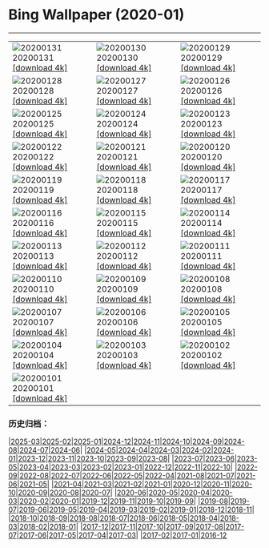 # Bing Wallpaper (2020-01)
**************

<table><tr><td><img class="wallpaper" src="https://www.bing.com/th?id=OHR.OberweissbacherBergbahn_ZH-CN1289048050_1920x1080.jpg" alt="20200131"> 20200131 <a href="https://www.bing.com/th?id=OHR.OberweissbacherBergbahn_ZH-CN1289048050_UHD.jpg">[download 4k]</a></td><td><img class="wallpaper" src="https://www.bing.com/th?id=OHR.ReddishEgret_ZH-CN9249712983_1920x1080.jpg" alt="20200130"> 20200130 <a href="https://www.bing.com/th?id=OHR.ReddishEgret_ZH-CN9249712983_UHD.jpg">[download 4k]</a></td><td><img class="wallpaper" src="https://www.bing.com/th?id=OHR.LakeBaikal_ZH-CN1853812638_1920x1080.jpg" alt="20200129"> 20200129 <a href="https://www.bing.com/th?id=OHR.LakeBaikal_ZH-CN1853812638_UHD.jpg">[download 4k]</a></td></tr><tr><td><img class="wallpaper" src="https://www.bing.com/th?id=OHR.SemucChampey_ZH-CN1774527432_1920x1080.jpg" alt="20200128"> 20200128 <a href="https://www.bing.com/th?id=OHR.SemucChampey_ZH-CN1774527432_UHD.jpg">[download 4k]</a></td><td><img class="wallpaper" src="https://www.bing.com/th?id=OHR.AerialKluaneNP_ZH-CN4080112842_1920x1080.jpg" alt="20200127"> 20200127 <a href="https://www.bing.com/th?id=OHR.AerialKluaneNP_ZH-CN4080112842_UHD.jpg">[download 4k]</a></td><td><img class="wallpaper" src="https://www.bing.com/th?id=OHR.NYCLitUp_ZH-CN1703735322_1920x1080.jpg" alt="20200126"> 20200126 <a href="https://www.bing.com/th?id=OHR.NYCLitUp_ZH-CN1703735322_UHD.jpg">[download 4k]</a></td></tr><tr><td><img class="wallpaper" src="https://www.bing.com/th?id=OHR.TajRepublic_ZH-CN1657162292_1920x1080.jpg" alt="20200125"> 20200125 <a href="https://www.bing.com/th?id=OHR.TajRepublic_ZH-CN1657162292_UHD.jpg">[download 4k]</a></td><td><img class="wallpaper" src="https://www.bing.com/th?id=OHR.Lunarnewyear2020_ZH-CN1554492287_1920x1080.jpg" alt="20200124"> 20200124 <a href="https://www.bing.com/th?id=OHR.Lunarnewyear2020_ZH-CN1554492287_UHD.jpg">[download 4k]</a></td><td><img class="wallpaper" src="https://www.bing.com/th?id=OHR.Lunarnewyeareve2020_ZH-CN1514309048_1920x1080.jpg" alt="20200123"> 20200123 <a href="https://www.bing.com/th?id=OHR.Lunarnewyeareve2020_ZH-CN1514309048_UHD.jpg">[download 4k]</a></td></tr><tr><td><img class="wallpaper" src="https://www.bing.com/th?id=OHR.SafariSavannah_ZH-CN1462059349_1920x1080.jpg" alt="20200122"> 20200122 <a href="https://www.bing.com/th?id=OHR.SafariSavannah_ZH-CN1462059349_UHD.jpg">[download 4k]</a></td><td><img class="wallpaper" src="https://www.bing.com/th?id=OHR.WhitehorseLights_ZH-CN1415339570_1920x1080.jpg" alt="20200121"> 20200121 <a href="https://www.bing.com/th?id=OHR.WhitehorseLights_ZH-CN1415339570_UHD.jpg">[download 4k]</a></td><td><img class="wallpaper" src="https://www.bing.com/th?id=OHR.HighlandsSquirrel_ZH-CN1369975915_1920x1080.jpg" alt="20200120"> 20200120 <a href="https://www.bing.com/th?id=OHR.HighlandsSquirrel_ZH-CN1369975915_UHD.jpg">[download 4k]</a></td></tr><tr><td><img class="wallpaper" src="https://www.bing.com/th?id=OHR.SunlitScree_ZH-CN7556627842_1920x1080.jpg" alt="20200119"> 20200119 <a href="https://www.bing.com/th?id=OHR.SunlitScree_ZH-CN7556627842_UHD.jpg">[download 4k]</a></td><td><img class="wallpaper" src="https://www.bing.com/th?id=OHR.SpeedFlying_ZH-CN1276366046_1920x1080.jpg" alt="20200118"> 20200118 <a href="https://www.bing.com/th?id=OHR.SpeedFlying_ZH-CN1276366046_UHD.jpg">[download 4k]</a></td><td><img class="wallpaper" src="https://www.bing.com/th?id=OHR.GypsumSand_ZH-CN1223884637_1920x1080.jpg" alt="20200117"> 20200117 <a href="https://www.bing.com/th?id=OHR.GypsumSand_ZH-CN1223884637_UHD.jpg">[download 4k]</a></td></tr><tr><td><img class="wallpaper" src="https://www.bing.com/th?id=OHR.CormorantMackerel_ZH-CN1167678548_1920x1080.jpg" alt="20200116"> 20200116 <a href="https://www.bing.com/th?id=OHR.CormorantMackerel_ZH-CN1167678548_UHD.jpg">[download 4k]</a></td><td><img class="wallpaper" src="https://www.bing.com/th?id=OHR.ValGardena_ZH-CN3346883933_1920x1080.jpg" alt="20200115"> 20200115 <a href="https://www.bing.com/th?id=OHR.ValGardena_ZH-CN3346883933_UHD.jpg">[download 4k]</a></td><td><img class="wallpaper" src="https://www.bing.com/th?id=OHR.Boudhanath_ZH-CN2114569722_1920x1080.jpg" alt="20200114"> 20200114 <a href="https://www.bing.com/th?id=OHR.Boudhanath_ZH-CN2114569722_UHD.jpg">[download 4k]</a></td></tr><tr><td><img class="wallpaper" src="https://www.bing.com/th?id=OHR.MuskOxWinter_ZH-CN2030874541_1920x1080.jpg" alt="20200113"> 20200113 <a href="https://www.bing.com/th?id=OHR.MuskOxWinter_ZH-CN2030874541_UHD.jpg">[download 4k]</a></td><td><img class="wallpaper" src="https://www.bing.com/th?id=OHR.SeventeenSolstice_ZH-CN4901756341_1920x1080.jpg" alt="20200112"> 20200112 <a href="https://www.bing.com/th?id=OHR.SeventeenSolstice_ZH-CN4901756341_UHD.jpg">[download 4k]</a></td><td><img class="wallpaper" src="https://www.bing.com/th?id=OHR.Zugspitze_ZH-CN1831794930_1920x1080.jpg" alt="20200111"> 20200111 <a href="https://www.bing.com/th?id=OHR.Zugspitze_ZH-CN1831794930_UHD.jpg">[download 4k]</a></td></tr><tr><td><img class="wallpaper" src="https://www.bing.com/th?id=OHR.Rakan_ZH-CN8521004423_1920x1080.jpg" alt="20200110"> 20200110 <a href="https://www.bing.com/th?id=OHR.Rakan_ZH-CN8521004423_UHD.jpg">[download 4k]</a></td><td><img class="wallpaper" src="https://www.bing.com/th?id=OHR.AppleDayGermany_ZH-CN1629069245_1920x1080.jpg" alt="20200109"> 20200109 <a href="https://www.bing.com/th?id=OHR.AppleDayGermany_ZH-CN1629069245_UHD.jpg">[download 4k]</a></td><td><img class="wallpaper" src="https://www.bing.com/th?id=OHR.MuirWoods_ZH-CN0717974254_1920x1080.jpg" alt="20200108"> 20200108 <a href="https://www.bing.com/th?id=OHR.MuirWoods_ZH-CN0717974254_UHD.jpg">[download 4k]</a></td></tr><tr><td><img class="wallpaper" src="https://www.bing.com/th?id=OHR.HeavensGate_ZH-CN0588204832_1920x1080.jpg" alt="20200107"> 20200107 <a href="https://www.bing.com/th?id=OHR.HeavensGate_ZH-CN0588204832_UHD.jpg">[download 4k]</a></td><td><img class="wallpaper" src="https://www.bing.com/th?id=OHR.GalileoMoons_ZH-CN0498325568_1920x1080.jpg" alt="20200106"> 20200106 <a href="https://www.bing.com/th?id=OHR.GalileoMoons_ZH-CN0498325568_UHD.jpg">[download 4k]</a></td><td><img class="wallpaper" src="https://www.bing.com/th?id=OHR.TrakaiLithuania_ZH-CN0447602818_1920x1080.jpg" alt="20200105"> 20200105 <a href="https://www.bing.com/th?id=OHR.TrakaiLithuania_ZH-CN0447602818_UHD.jpg">[download 4k]</a></td></tr><tr><td><img class="wallpaper" src="https://www.bing.com/th?id=OHR.BurrowingParakeets_ZH-CN0370351657_1920x1080.jpg" alt="20200104"> 20200104 <a href="https://www.bing.com/th?id=OHR.BurrowingParakeets_ZH-CN0370351657_UHD.jpg">[download 4k]</a></td><td><img class="wallpaper" src="https://www.bing.com/th?id=OHR.WhiteLeviathan_ZH-CN0294518235_1920x1080.jpg" alt="20200103"> 20200103 <a href="https://www.bing.com/th?id=OHR.WhiteLeviathan_ZH-CN0294518235_UHD.jpg">[download 4k]</a></td><td><img class="wallpaper" src="https://www.bing.com/th?id=OHR.SnowdoniaDolwyddelan_ZH-CN0238391772_1920x1080.jpg" alt="20200102"> 20200102 <a href="https://www.bing.com/th?id=OHR.SnowdoniaDolwyddelan_ZH-CN0238391772_UHD.jpg">[download 4k]</a></td></tr><tr><td><img class="wallpaper" src="https://www.bing.com/th?id=OHR.WhirlpoolFinland_ZH-CN6473757145_1920x1080.jpg" alt="20200101"> 20200101 <a href="https://www.bing.com/th?id=OHR.WhirlpoolFinland_ZH-CN6473757145_UHD.jpg">[download 4k]</a></td><td></td><td></td></tr></table>

### 历史归档：

|[2025-03](/../2025-03/2025-03.md)|[2025-02](/../2025-02/2025-02.md)|[2025-01](/../2025-01/2025-01.md)|[2024-12](/../2024-12/2024-12.md)|[2024-11](/../2024-11/2024-11.md)|[2024-10](/../2024-10/2024-10.md)|[2024-09](/../2024-09/2024-09.md)|[2024-08](/../2024-08/2024-08.md)|[2024-07](/../2024-07/2024-07.md)|[2024-06](/../2024-06/2024-06.md)|
|[2024-05](/../2024-05/2024-05.md)|[2024-04](/../2024-04/2024-04.md)|[2024-03](/../2024-03/2024-03.md)|[2024-02](/../2024-02/2024-02.md)|[2024-01](/../2024-01/2024-01.md)|[2023-12](/../2023-12/2023-12.md)|[2023-11](/../2023-11/2023-11.md)|[2023-10](/../2023-10/2023-10.md)|[2023-09](/../2023-09/2023-09.md)|[2023-08](/../2023-08/2023-08.md)|
|[2023-07](/../2023-07/2023-07.md)|[2023-06](/../2023-06/2023-06.md)|[2023-05](/../2023-05/2023-05.md)|[2023-04](/../2023-04/2023-04.md)|[2023-03](/../2023-03/2023-03.md)|[2023-02](/../2023-02/2023-02.md)|[2023-01](/../2023-01/2023-01.md)|[2022-12](/../2022-12/2022-12.md)|[2022-11](/../2022-11/2022-11.md)|[2022-10](/../2022-10/2022-10.md)|
|[2022-09](/../2022-09/2022-09.md)|[2022-08](/../2022-08/2022-08.md)|[2022-07](/../2022-07/2022-07.md)|[2022-06](/../2022-06/2022-06.md)|[2022-05](/../2022-05/2022-05.md)|[2022-04](/../2022-04/2022-04.md)|[2021-08](/../2021-08/2021-08.md)|[2021-07](/../2021-07/2021-07.md)|[2021-06](/../2021-06/2021-06.md)|[2021-05](/../2021-05/2021-05.md)|
|[2021-04](/../2021-04/2021-04.md)|[2021-03](/../2021-03/2021-03.md)|[2021-02](/../2021-02/2021-02.md)|[2021-01](/../2021-01/2021-01.md)|[2020-12](/../2020-12/2020-12.md)|[2020-11](/../2020-11/2020-11.md)|[2020-10](/../2020-10/2020-10.md)|[2020-09](/../2020-09/2020-09.md)|[2020-08](/../2020-08/2020-08.md)|[2020-07](/../2020-07/2020-07.md)|
|[2020-06](/../2020-06/2020-06.md)|[2020-05](/../2020-05/2020-05.md)|[2020-04](/../2020-04/2020-04.md)|[2020-03](/../2020-03/2020-03.md)|[2020-02](/../2020-02/2020-02.md)|[2020-01](/2020-01.md)|[2019-12](/../2019-12/2019-12.md)|[2019-11](/../2019-11/2019-11.md)|[2019-10](/../2019-10/2019-10.md)|[2019-09](/../2019-09/2019-09.md)|
|[2019-08](/../2019-08/2019-08.md)|[2019-07](/../2019-07/2019-07.md)|[2019-06](/../2019-06/2019-06.md)|[2019-05](/../2019-05/2019-05.md)|[2019-04](/../2019-04/2019-04.md)|[2019-03](/../2019-03/2019-03.md)|[2019-02](/../2019-02/2019-02.md)|[2019-01](/../2019-01/2019-01.md)|[2018-12](/../2018-12/2018-12.md)|[2018-11](/../2018-11/2018-11.md)|
|[2018-10](/../2018-10/2018-10.md)|[2018-09](/../2018-09/2018-09.md)|[2018-08](/../2018-08/2018-08.md)|[2018-07](/../2018-07/2018-07.md)|[2018-06](/../2018-06/2018-06.md)|[2018-05](/../2018-05/2018-05.md)|[2018-04](/../2018-04/2018-04.md)|[2018-03](/../2018-03/2018-03.md)|[2018-02](/../2018-02/2018-02.md)|[2018-01](/../2018-01/2018-01.md)|
|[2017-12](/../2017-12/2017-12.md)|[2017-11](/../2017-11/2017-11.md)|[2017-10](/../2017-10/2017-10.md)|[2017-09](/../2017-09/2017-09.md)|[2017-08](/../2017-08/2017-08.md)|[2017-07](/../2017-07/2017-07.md)|[2017-06](/../2017-06/2017-06.md)|[2017-05](/../2017-05/2017-05.md)|[2017-04](/../2017-04/2017-04.md)|[2017-03](/../2017-03/2017-03.md)|
|[2017-02](/../2017-02/2017-02.md)|[2017-01](/../2017-01/2017-01.md)|[2016-12](/../2016-12/2016-12.md)